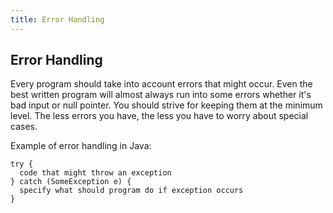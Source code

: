 ```yaml
---
title: Error Handling
---
```

## Error Handling

Every program should take into account errors that might occur. Even the best written program will almost always run into some errors whether it's bad input or null pointer. You should strive for keeping them at the minimum level. The less errors you have, the less you have to worry about special cases. 

Example of error handling in Java: 

```
try {
  code that might throw an exception
} catch (SomeException e) {
  specify what should program do if exception occurs
}
